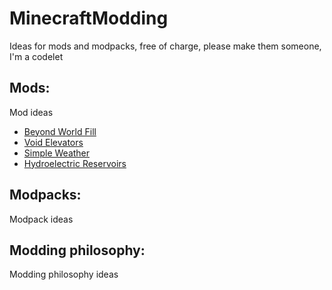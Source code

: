 # MinecraftModding
Ideas for mods and modpacks, free of charge, please make them someone, I'm a codelet

## Mods:
Mod ideas
* [Beyond World Fill](../Mods/BeyondWorldFill.md)
* [Void Elevators](../Mods/VoidElevators.md)
* [Simple Weather](../Mods/SimpleWeather.md)
* [Hydroelectric Reservoirs](../Mods/HydroelectricReservoirs.md)

## Modpacks:
Modpack ideas

## Modding philosophy:
Modding philosophy ideas
